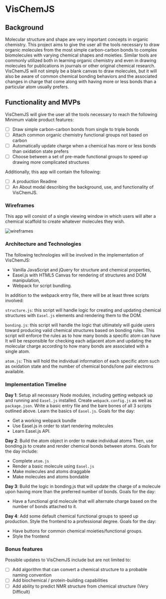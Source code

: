 # VisChemJS

## Background

Molecular structure and shape are very important concepts in organic chemistry. This project aims to give the user all the tools necessary to draw organic molecules from the most simple carbon-carbon bonds to complex biomolecules with varying chemical shapes and moieties. Similar tools are commonly utilized both in learning organic chemistry and even in drawing molecules for publications in journals or other original chemical research. VisChemJS will not simply be a blank canvas to draw molecules, but it will also be aware of common chemical bonding behaviors and the associated changes in charge that come along with having more or less bonds than a particular atom usually prefers.

## Functionality and MVPs

VisChemJS will give the user all the tools necessary to reach the following Minimum viable product features:

- [ ] Draw simple carbon-carbon bonds from single to triple bonds
- [ ] Attach common organic chemistry functional groups not based on carbon
- [ ] Automatically update charge when a chemical has more or less bonds than oxidation state prefers
- [ ] Choose between a set of pre-made functional groups to speed up drawing more complicated structures

Additionally, this app will contain the following:

- [ ] A production Readme
- [ ] An About modal describing the background, use, and functionality of VisChemJS.

### Wireframes

This app will consist of a single viewing window in which users will alter a chemical scaffold to create whatever molecules they wish.

![wireframes](VisChemJS.jpeg)

### Architecture and Technologies

The following technologies will be involved in the implementation of VisChemJS:

- Vanilla JavaScript and jQuery for structure and chemical properties,
- Easel.js with HTML5 Canvas for rendering of structures and DOM manipulation,
- Webpack for script bundling.

In addition to the webpack entry file, there will be at least three scripts involved:

`structure.js`: this script will handle logic for creating and updating chemical structures with `Easel.js` elements and rendering them to the DOM.

`bonding.js`: this script will handle the logic that ultimately will guide users toward producing valid chemical structures based on bonding rules.  This script will enforce the rules as to how many bonds a specific atom can have  It will be responsible for checking each adjacent atom and updating the molecular charge according to how many bonds are associated with a single atom.

`atom.js`: This will hold the individual information of each specific atom such as oxidation state and the number of chemical bonds/lone pair electrons available.

### Implementation Timeline

**Day 1**: Setup all necessary Node modules, including getting webpack up and running and `Easel.js` installed.  Create `webpack.config.js` as well as `package.json`.  Write a basic entry file and the bare bones of all 3 scripts outlined above.  Learn the basics of `Easel.js`.  Goals for the day:

- Get a working webpack bundle
- Use Easel.js in order to start rendering molecules
- Learn Easel.js API.

**Day 2**: Build the atom object in order to make individual atoms  Then, use bonding.js to create and render chemical bonds between atoms. Goals for the day include:

- Complete `atom.js`
- Render a basic molecule using `Easel.js`
- Make molecules and atoms draggable
- Make molecules and atoms bondable

**Day 3**: Build the logic in bonding.js that will update the charge of a molecule upon having more than the preferred number of bonds.  Goals for the day:

- Have a functional grid molecule that will alternate charge based on the number of bonds attached to it.


**Day 4**: Add some default chemical functional groups to speed up production. Style the frontend to a professional degree. Goals for the day:

- Have buttons for common chemical moieties/functional groups.
- Style the frontend

### Bonus features

Possible updates to VisChemJS include but are not limited to:

- [ ] Add algorithm that can convert a chemical structure to a probable naming convention
- [ ] Add biochemical / protein-building capabilities
- [ ] Add ability to predict NMR structure from chemical structure (Very Difficult)
